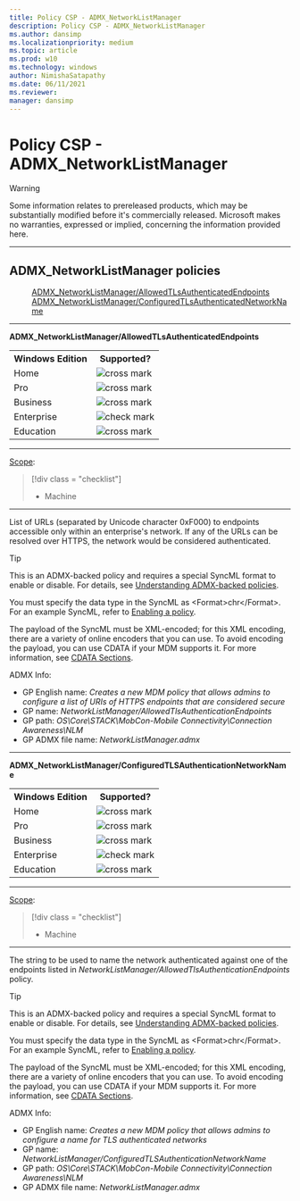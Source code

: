 ```yaml
---
title: Policy CSP - ADMX_NetworkListManager
description: Policy CSP - ADMX_NetworkListManager
ms.author: dansimp
ms.localizationpriority: medium
ms.topic: article
ms.prod: w10
ms.technology: windows
author: NimishaSatapathy
ms.date: 06/11/2021
ms.reviewer: 
manager: dansimp
---
```


# Policy CSP - ADMX_NetworkListManager

> [!WARNING]
> Some information relates to prereleased products, which may be substantially modified before it's commercially released. Microsoft makes no warranties, expressed or implied, concerning the information provided here.

<hr/>

<!--Policies-->
## ADMX_NetworkListManager policies  

<dl>
  <dd>
    <a href="#admx-networklistmanager-allowedtlsauthenticatedendpoints">ADMX_NetworkListManager/AllowedTLsAuthenticatedEndpoints</a>
  </dd>
  <dd>
    <a href="#admx-networklistmanager-configuredtlsauthenticatednetworkname">ADMX_NetworkListManager/ConfiguredTLsAuthenticatedNetworkName</a>
  </dd>
  

<hr/>

<!--Policy-->
<a href="" id="admx-networklistmanager-allowedtlsauthenticatedendpoints"></a>**ADMX_NetworkListManager/AllowedTLsAuthenticatedEndpoints**  

<!--SupportedSKUs-->
<table>
<tr>
    <th>Windows Edition</th>
    <th>Supported?</th>
</tr>
<tr>
    <td>Home</td>
    <td><img src="images/crossmark.png" alt="cross mark" /></td>
</tr>
<tr>
    <td>Pro</td>
    <td><img src="images/crossmark.png" alt="cross mark" /></td>
</tr>
<tr>
    <td>Business</td>
    <td><img src="images/crossmark.png" alt="cross mark" /></td>
</tr>
<tr>
    <td>Enterprise</td>
    <td><img src="images/checkmark.png" alt="check mark" /></td>
</tr>
<tr>
    <td>Education</td>
    <td><img src="images/crossmark.png" alt="cross mark" /></td>
</tr>
</table>

<!--/SupportedSKUs-->
<hr/>

<!--Scope-->
[Scope](./policy-configuration-service-provider.md#policy-scope):

> [!div class = "checklist"]
> * Machine

<hr/>

<!--/Scope-->
<!--Description-->
List of URLs (separated by Unicode character 0xF000) to endpoints accessible only within an enterprise's network. If any of the URLs can be resolved over HTTPS, the network would be considered authenticated.

<!--/Description-->
> [!TIP]
> This is an ADMX-backed policy and requires a special SyncML format to enable or disable. For details, see [Understanding ADMX-backed policies](./understanding-admx-backed-policies.md).
> 
> You must specify the data type in the SyncML as &lt;Format&gt;chr&lt;/Format&gt;. For an example SyncML, refer to [Enabling a policy](./understanding-admx-backed-policies.md#enabling-a-policy).
> 
> The payload of the SyncML must be XML-encoded; for this XML encoding, there are a variety of online encoders that you can use. To avoid encoding the payload, you can use CDATA if your MDM supports it. For more information, see [CDATA Sections](http://www.w3.org/TR/REC-xml/#sec-cdata-sect).

<!--ADMXBacked-->
ADMX Info:  
-   GP English name: *Creates a new MDM policy that allows admins to configure a list of URIs of HTTPS endpoints that are considered secure*
-   GP name: *NetworkListManager/AllowedTlsAuthenticationEndpoints*
-   GP path: *OS\Core\STACK\MobCon-Mobile Connectivity\Connection Awareness\NLM*
-   GP ADMX file name: *NetworkListManager.admx*

<!--/ADMXBacked-->
<!--/Policy-->
<hr/>

<!--Policy-->
<a href="" id="admx-networklistmanager-configuredtlsauthencationnetworkname"></a>**ADMX_NetworkListManager/ConfiguredTLSAuthenticationNetworkName**  

<!--SupportedSKUs-->
<table>
<tr>
    <th>Windows Edition</th>
    <th>Supported?</th>
</tr>
<tr>
    <td>Home</td>
    <td><img src="images/crossmark.png" alt="cross mark" /></td>
</tr>
<tr>
    <td>Pro</td>
    <td><img src="images/crossmark.png" alt="cross mark" /></td>
</tr>
<tr>
    <td>Business</td>
    <td><img src="images/crossmark.png" alt="cross mark" /></td>
</tr>
<tr>
    <td>Enterprise</td>
    <td><img src="images/checkmark.png" alt="check mark" /></td>
</tr>
<tr>
    <td>Education</td>
    <td><img src="images/crossmark.png" alt="cross mark" /></td>
</tr>
</table>

<!--/SupportedSKUs-->
<hr/>

<!--Scope-->
[Scope](./policy-configuration-service-provider.md#policy-scope):

> [!div class = "checklist"]
> * Machine

<hr/>

<!--/Scope-->
<!--Description-->
The string to be used to name the network authenticated against one of the endpoints listed in *NetworkListManager/AllowedTlsAuthenticationEndpoints* policy.
<!--/Description-->
> [!TIP]
> This is an ADMX-backed policy and requires a special SyncML format to enable or disable. For details, see [Understanding ADMX-backed policies](./understanding-admx-backed-policies.md).
> 
> You must specify the data type in the SyncML as &lt;Format&gt;chr&lt;/Format&gt;. For an example SyncML, refer to [Enabling a policy](./understanding-admx-backed-policies.md#enabling-a-policy).
> 
> The payload of the SyncML must be XML-encoded; for this XML encoding, there are a variety of online encoders that you can use. To avoid encoding the payload, you can use CDATA if your MDM supports it. For more information, see [CDATA Sections](http://www.w3.org/TR/REC-xml/#sec-cdata-sect).

<!--ADMXBacked-->
ADMX Info:  
-   GP English name: *Creates a new MDM policy  that allows admins to configure a name for TLS authenticated networks*
-   GP name: *NetworkListManager/ConfiguredTLSAuthenticationNetworkName*
-   GP path: *OS\Core\STACK\MobCon-Mobile Connectivity\Connection Awareness\NLM*
-   GP ADMX file name: *NetworkListManager.admx*

<!--/ADMXBacked-->
<!--/Policy-->
